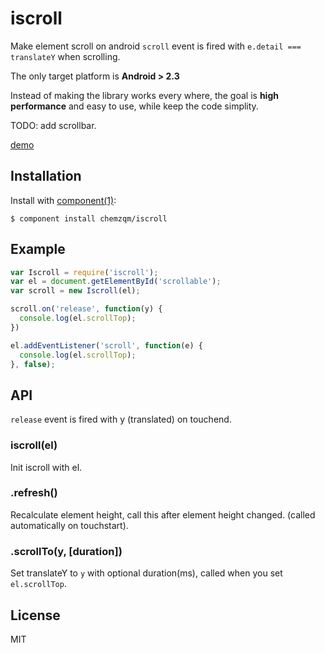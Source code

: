# iscroll

Make element scroll on android `scroll` event is fired with `e.detail === translateY` when scrolling.

The only target platform is **Android > 2.3**

Instead of making the library works every where, the goal is **high performance** and easy to use, while keep the code simplity.

TODO: add scrollbar.

[demo](http://chemzqm.github.io/iscroll/)

## Installation

Install with [component(1)](http://component.io):

    $ component install chemzqm/iscroll

## Example

```js
var Iscroll = require('iscroll');
var el = document.getElementById('scrollable');
var scroll = new Iscroll(el);

scroll.on('release', function(y) {
  console.log(el.scrollTop);
})

el.addEventListener('scroll', function(e) {
  console.log(el.scrollTop);
}, false);
```

## API

`release` event is fired with y (translated) on touchend.

### iscroll(el)

Init iscroll with el.

### .refresh()

Recalculate element height, call this after element height changed. (called automatically on touchstart).

### .scrollTo(y, [duration])

Set translateY to `y` with optional duration(ms), called when you set `el.scrollTop`.

## License

MIT
